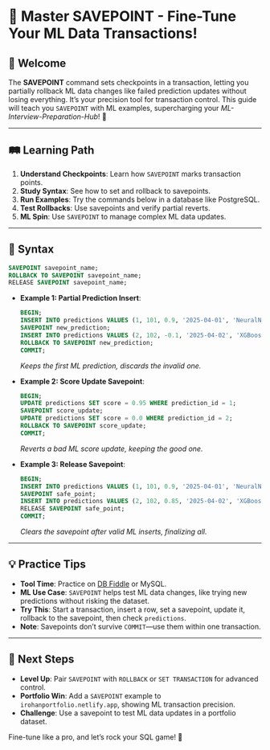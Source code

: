 # 🎉 Master SAVEPOINT - Fine-Tune Your ML Data Transactions!

## 🌟 Welcome

The **SAVEPOINT** command sets checkpoints in a transaction, letting you partially rollback ML data changes like failed prediction updates without losing everything. It’s your precision tool for transaction control. This guide will teach you `SAVEPOINT` with ML examples, supercharging your *ML-Interview-Preparation-Hub*! 🚀

---

## 🛤️ Learning Path

1. **Understand Checkpoints**: Learn how `SAVEPOINT` marks transaction points.
2. **Study Syntax**: See how to set and rollback to savepoints.
3. **Run Examples**: Try the commands below in a database like PostgreSQL.
4. **Test Rollbacks**: Use savepoints and verify partial reverts.
5. **ML Spin**: Use `SAVEPOINT` to manage complex ML data updates.

---

## 📜 Syntax

```sql
SAVEPOINT savepoint_name;
ROLLBACK TO SAVEPOINT savepoint_name;
RELEASE SAVEPOINT savepoint_name;
```

- **Example 1: Partial Prediction Insert**:
  ```sql
  BEGIN;
  INSERT INTO predictions VALUES (1, 101, 0.9, '2025-04-01', 'NeuralNet');
  SAVEPOINT new_prediction;
  INSERT INTO predictions VALUES (2, 102, -0.1, '2025-04-02', 'XGBoost');
  ROLLBACK TO SAVEPOINT new_prediction;
  COMMIT;
  ```
  *Keeps the first ML prediction, discards the invalid one.*

- **Example 2: Score Update Savepoint**:
  ```sql
  BEGIN;
  UPDATE predictions SET score = 0.95 WHERE prediction_id = 1;
  SAVEPOINT score_update;
  UPDATE predictions SET score = 0.0 WHERE prediction_id = 2;
  ROLLBACK TO SAVEPOINT score_update;
  COMMIT;
  ```
  *Reverts a bad ML score update, keeping the good one.*

- **Example 3: Release Savepoint**:
  ```sql
  BEGIN;
  INSERT INTO predictions VALUES (1, 101, 0.9, '2025-04-01', 'NeuralNet');
  SAVEPOINT safe_point;
  INSERT INTO predictions VALUES (2, 102, 0.85, '2025-04-02', 'XGBoost');
  RELEASE SAVEPOINT safe_point;
  COMMIT;
  ```
  *Clears the savepoint after valid ML inserts, finalizing all.*

---

## 💡 Practice Tips

- **Tool Time**: Practice on [DB Fiddle](https://www.db-fiddle.com) or MySQL.
- **ML Use Case**: `SAVEPOINT` helps test ML data changes, like trying new predictions without risking the dataset.
- **Try This**: Start a transaction, insert a row, set a savepoint, update it, rollback to the savepoint, then check `predictions`.
- **Note**: Savepoints don’t survive `COMMIT`—use them within one transaction.

---

## 🚀 Next Steps

- **Level Up**: Pair `SAVEPOINT` with `ROLLBACK` or `SET TRANSACTION` for advanced control.
- **Portfolio Win**: Add a `SAVEPOINT` example to `irohanportfolio.netlify.app`, showing ML transaction precision.
- **Challenge**: Use a savepoint to test ML data updates in a portfolio dataset.

Fine-tune like a pro, and let’s rock your SQL game! 🌟